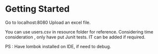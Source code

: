 # Getting Started

Go to localhost:8080
Upload an excel file.

You can use users.csv in resource folder for reference.
Considering time consideration , only have put Junit tests. IT can be added if required.

PS : Have lombok installed on IDE, if need to debug.